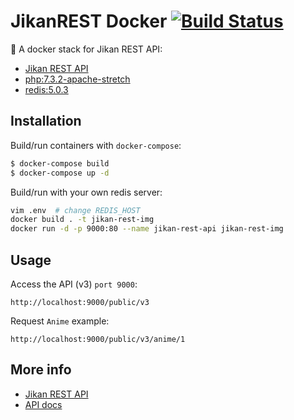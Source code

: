 # JikanREST Docker [![Build Status](https://travis-ci.org/tzw0745/jikan-rest-docker.svg?branch=master)](https://travis-ci.org/tzw0745/jikan-rest-docker)

🐳 A docker stack for Jikan REST API:

- [Jikan REST API](https://github.com/jikan-me/jikan-rest)
- [php:7.3.2-apache-stretch](https://github.com/docker-library/php/blob/3c64c61733a19863c5283f3f336add33dd298eeb/7.3/stretch/apache/Dockerfile)
- [redis:5.0.3](https://github.com/docker-library/redis/blob/7be79f51e29a009fefdc218c8479d340b8c4a5e1/5.0/Dockerfile)

## Installation

Build/run containers with `docker-compose`:

```bash
$ docker-compose build
$ docker-compose up -d
```

Build/run with your own redis server:

```bash
vim .env  # change REDIS_HOST
docker build . -t jikan-rest-img
docker run -d -p 9000:80 --name jikan-rest-api jikan-rest-img
```

## Usage

Access the API (v3) `port 9000`:

```
http://localhost:9000/public/v3
```

Request `Anime` example:

```
http://localhost:9000/public/v3/anime/1
```

## More info

- [Jikan REST API](https://github.com/jikan-me/jikan-rest)
- [API docs](https://jikan.docs.apiary.io)
